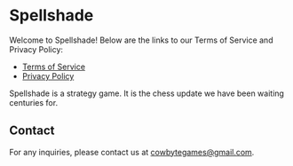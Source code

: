 # Spellshade

Welcome to Spellshade! Below are the links to our Terms of Service and Privacy Policy:

- [Terms of Service](./TermsOfService.md)
- [Privacy Policy](./PrivacyPolicy.md)

Spellshade is a strategy game. It is the chess update we have been waiting centuries for.


## Contact

For any inquiries, please contact us at cowbytegames@gmail.com.
